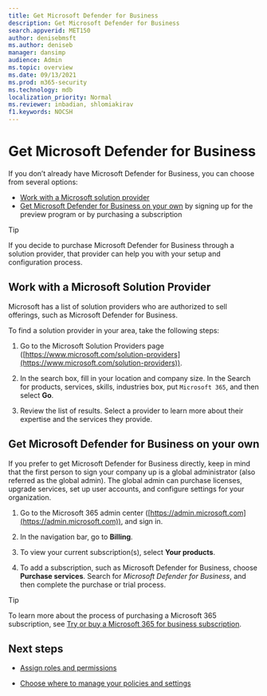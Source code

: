 ```yaml
---
title: Get Microsoft Defender for Business
description: Get Microsoft Defender for Business
search.appverid: MET150
author: denisebmsft
ms.author: deniseb
manager: dansimp 
audience: Admin
ms.topic: overview
ms.date: 09/13/2021
ms.prod: m365-security
ms.technology: mdb
localization_priority: Normal
ms.reviewer: inbadian, shlomiakirav
f1.keywords: NOCSH 
---
```


# Get Microsoft Defender for Business

If you don’t already have Microsoft Defender for Business, you can choose from several options:

- [Work with a Microsoft solution provider](#work-with-a-microsoft-solution-provider)
- [Get Microsoft Defender for Business on your own](#get-microsoft-defender-for-business-on-your-own) by signing up for the preview program or by purchasing a subscription

> [!TIP]
> If you decide to purchase Microsoft Defender for Business through a solution provider, that provider can help you with your setup and configuration process.

## Work with a Microsoft Solution Provider

Microsoft has a list of solution providers who are authorized to sell offerings, such as Microsoft Defender for Business. 

To find a solution provider in your area, take the following steps:

1. Go to the Microsoft Solution Providers page ([https://www.microsoft.com/solution-providers](https://www.microsoft.com/solution-providers)).
 
2. In the search box, fill in your location and company size. In the Search for products, services, skills, industries box, put `Microsoft 365`, and then select **Go**.

3. Review the list of results. Select a provider to learn more about their expertise and the services they provide.

## Get Microsoft Defender for Business on your own 

If you prefer to get Microsoft Defender for Business directly, keep in mind that the first person to sign your company up is a global administrator (also referred as the global admin). The global admin can purchase licenses, upgrade services, set up user accounts, and configure settings for your organization. 

1. Go to the Microsoft 365 admin center ([https://admin.microsoft.com](https://admin.microsoft.com)), and sign in.

2. In the navigation bar, go to **Billing**. 

3. To view your current subscription(s), select **Your products**.

4. To add a subscription, such as Microsoft Defender for Business, choose **Purchase services**. Search for *Microsoft Defender for Business*, and then complete the purchase or trial process.

> [!TIP]
> To learn more about the process of purchasing a Microsoft 365 subscription, see [Try or buy a Microsoft 365 for business subscription](../../commerce/try-or-buy-microsoft-365.md).

## Next steps

- [Assign roles and permissions](mdb-roles-permissions.md)

- [Choose where to manage your policies and settings](mdb-choose-portal.md)
